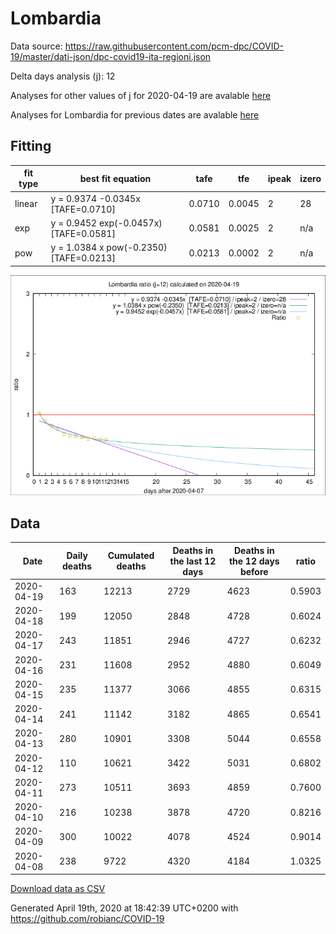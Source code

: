 # Lombardia

Data source: https://raw.githubusercontent.com/pcm-dpc/COVID-19/master/dati-json/dpc-covid19-ita-regioni.json

Delta days analysis (j): 12

Analyses for other values of j for 2020-04-19 are avalable [here](../2020-04-19/README.md)

Analyses for Lombardia for previous dates are avalable [here](../README.md)

## Fitting 
|fit type|best fit equation|tafe|tfe|ipeak|izero|
|-------|-----|--------|------|---|---|
|linear|y = 0.9374 -0.0345x  [TAFE=0.0710]|0.0710|0.0045|2|28|
|exp|y = 0.9452 exp(-0.0457x)  [TAFE=0.0581]|0.0581|0.0025|2|n/a|
|pow|y = 1.0384 x pow(-0.2350)  [TAFE=0.0213]|0.0213|0.0002|2|n/a|

![Plot](COVID-19_lombardia_j12_2020-04-19.png)

## Data
|Date|Daily deaths|Cumulated deaths|Deaths in the last 12 days|Deaths in the 12 days before|ratio|
|----|----------|-----------|-------|--------------------|-----|
|2020-04-19|163|12213|2729|4623|0.5903|
|2020-04-18|199|12050|2848|4728|0.6024|
|2020-04-17|243|11851|2946|4727|0.6232|
|2020-04-16|231|11608|2952|4880|0.6049|
|2020-04-15|235|11377|3066|4855|0.6315|
|2020-04-14|241|11142|3182|4865|0.6541|
|2020-04-13|280|10901|3308|5044|0.6558|
|2020-04-12|110|10621|3422|5031|0.6802|
|2020-04-11|273|10511|3693|4859|0.7600|
|2020-04-10|216|10238|3878|4720|0.8216|
|2020-04-09|300|10022|4078|4524|0.9014|
|2020-04-08|238|9722|4320|4184|1.0325|

[Download data as CSV](COVID-19_lombardia_j12_2020-04-19.csv)

Generated April 19th, 2020 at 18:42:39 UTC+0200 with https://github.com/robianc/COVID-19

